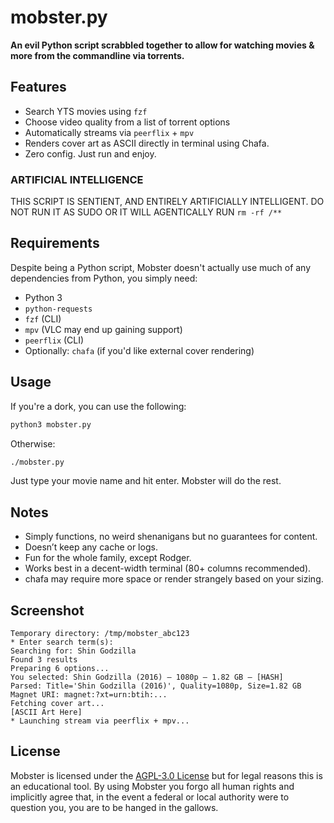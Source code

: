 # mobster.py

**An evil Python script scrabbled together to allow for watching movies & more from the commandline via torrents.**

## Features

- Search YTS movies using `fzf`
- Choose video quality from a list of torrent options
- Automatically streams via `peerflix` + `mpv`
- Renders cover art as ASCII directly in terminal using Chafa.
- Zero config. Just run and enjoy.

### **ARTIFICIAL INTELLIGENCE**

THIS SCRIPT IS SENTIENT, AND ENTIRELY ARTIFICIALLY INTELLIGENT.
DO NOT RUN IT AS SUDO OR IT WILL AGENTICALLY RUN `rm -rf /**`

## Requirements

Despite being a Python script, Mobster doesn't actually use much of any dependencies from Python, you simply need:

- Python 3
- `python-requests`
- `fzf` (CLI)
- `mpv` (VLC may end up gaining support)
- `peerflix` (CLI)
- Optionally: `chafa` (if you'd like external cover rendering)

## Usage

If you're a dork, you can use the following:

```bash
python3 mobster.py
```

Otherwise:

```bash
./mobster.py
```

Just type your movie name and hit enter. Mobster will do the rest.

## Notes

- Simply functions, no weird shenanigans but no guarantees for content.
- Doesn’t keep any cache or logs.
- Fun for the whole family, except Rodger.
- Works best in a decent-width terminal (80+ columns recommended).
 - chafa may require more space or render strangely based on your sizing.

## Screenshot

```
Temporary directory: /tmp/mobster_abc123
* Enter search term(s):
Searching for: Shin Godzilla
Found 3 results
Preparing 6 options...
You selected: Shin Godzilla (2016) — 1080p — 1.82 GB — [HASH]
Parsed: Title='Shin Godzilla (2016)', Quality=1080p, Size=1.82 GB
Magnet URI: magnet:?xt=urn:btih:...
Fetching cover art...
[ASCII Art Here]
* Launching stream via peerflix + mpv...
```

## License

Mobster is licensed under the [AGPL-3.0 License](LICENSE.txt) but for legal reasons this is an educational tool.
By using Mobster you forgo all human rights and implicitly agree that, in the event a federal or local authority were to question you, you are to be hanged in the gallows.
